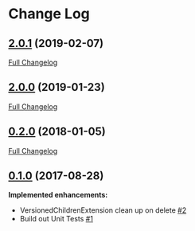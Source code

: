 # Change Log

## [2.0.1](https://github.com/webbuilders-group/silverstripe-versioned-helpers/tree/2.0.1) (2019-02-07)
[Full Changelog](https://github.com/webbuilders-group/silverstripe-versioned-helpers/compare/2.0.0...2.0.1)

## [2.0.0](https://github.com/webbuilders-group/silverstripe-versioned-helpers/tree/2.0.0) (2019-01-23)
[Full Changelog](https://github.com/webbuilders-group/silverstripe-versioned-helpers/compare/0.2.0...2.0.0)

## [0.2.0](https://github.com/webbuilders-group/silverstripe-versioned-helpers/tree/0.2.0) (2018-01-05)
[Full Changelog](https://github.com/webbuilders-group/silverstripe-versioned-helpers/compare/0.1.0...0.2.0)

## [0.1.0](https://github.com/webbuilders-group/silverstripe-versioned-helpers/tree/0.1.0) (2017-08-28)
**Implemented enhancements:**

- VersionedChildrenExtension clean up on delete [\#2](https://github.com/webbuilders-group/silverstripe-versioned-helpers/issues/2)
- Build out Unit Tests [\#1](https://github.com/webbuilders-group/silverstripe-versioned-helpers/issues/1)
